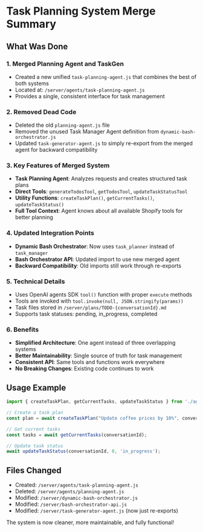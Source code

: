 # Task Planning System Merge Summary

## What Was Done

### 1. **Merged Planning Agent and TaskGen**
- Created a new unified `task-planning-agent.js` that combines the best of both systems
- Located at: `/server/agents/task-planning-agent.js`
- Provides a single, consistent interface for task management

### 2. **Removed Dead Code**
- Deleted the old `planning-agent.js` file
- Removed the unused Task Manager Agent definition from `dynamic-bash-orchestrator.js`
- Updated `task-generator-agent.js` to simply re-export from the merged agent for backward compatibility

### 3. **Key Features of Merged System**
- **Task Planning Agent**: Analyzes requests and creates structured task plans
- **Direct Tools**: `generateTodosTool`, `getTodosTool`, `updateTaskStatusTool`
- **Utility Functions**: `createTaskPlan()`, `getCurrentTasks()`, `updateTaskStatus()`
- **Full Tool Context**: Agent knows about all available Shopify tools for better planning

### 4. **Updated Integration Points**
- **Dynamic Bash Orchestrator**: Now uses `task_planner` instead of `task_manager`
- **Bash Orchestrator API**: Updated import to use new merged agent
- **Backward Compatibility**: Old imports still work through re-exports

### 5. **Technical Details**
- Uses OpenAI agents SDK `tool()` function with proper `execute` methods
- Tools are invoked with `tool.invoke(null, JSON.stringify(params))`
- Task files stored in `/server/plans/TODO-{conversationId}.md`
- Supports task statuses: pending, in_progress, completed

### 6. **Benefits**
- **Simplified Architecture**: One agent instead of three overlapping systems
- **Better Maintainability**: Single source of truth for task management
- **Consistent API**: Same tools and functions work everywhere
- **No Breaking Changes**: Existing code continues to work

## Usage Example

```javascript
import { createTaskPlan, getCurrentTasks, updateTaskStatus } from './agents/task-planning-agent.js';

// Create a task plan
const plan = await createTaskPlan("Update coffee prices by 10%", conversationId);

// Get current tasks
const tasks = await getCurrentTasks(conversationId);

// Update task status
await updateTaskStatus(conversationId, 0, 'in_progress');
```

## Files Changed
- Created: `/server/agents/task-planning-agent.js`
- Deleted: `/server/agents/planning-agent.js`
- Modified: `/server/dynamic-bash-orchestrator.js`
- Modified: `/server/bash-orchestrator-api.js`
- Modified: `/server/task-generator-agent.js` (now just re-exports)

The system is now cleaner, more maintainable, and fully functional!